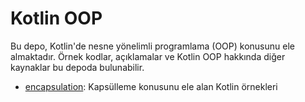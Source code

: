 <h1>Kotlin OOP</h1>

<p>Bu depo, Kotlin'de nesne yönelimli programlama (OOP) konusunu ele almaktadır. Örnek kodlar, açıklamalar ve Kotlin OOP hakkında diğer kaynaklar bu depoda bulunabilir.</p>

<ul>
  <li><a href="src/encapsulation">encapsulation</a>: Kapsülleme konusunu ele alan Kotlin örnekleri</li>
</ul>
